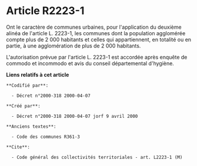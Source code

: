 # Article R2223-1

Ont le caractère de communes urbaines, pour l'application du deuxième alinéa de l'article L. 2223-1, les communes dont la
population agglomérée compte plus de 2 000 habitants et celles qui appartiennent, en totalité ou en partie, à une
agglomération de plus de 2 000 habitants.

L'autorisation prévue par l'article L. 2223-1 est accordée après enquête de commodo et incommodo et avis du conseil
départemental d'hygiène.

**Liens relatifs à cet article**

	**Codifié par**:

	  - Décret n°2000-318 2000-04-07

	**Créé par**:

	  - Décret n°2000-318 2000-04-07 jorf 9 avril 2000

	**Anciens textes**:

	  - Code des communes R361-3

	**Cite**:

	  - Code général des collectivités territoriales - art. L2223-1 (M)
